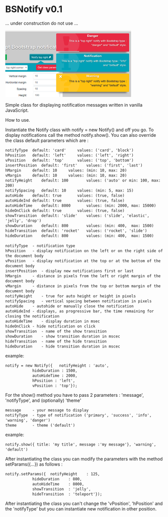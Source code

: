 # BSNotify v0.1 
... under construction do not use ...

![](images/BSNotify_v0.1.png)

Simple class for displaying notification messages written in vanilla JavaScript.

How to use.

Instantiate the Notify class with notify = new Notify() and off you go. To display notifications call the method notify.show(). You can also override the class default parameters which are :
	
	notifyType	default: 'card'		values: ('card', 'block')
	hPosition	default: 'left'		values:	('left', 'right')
	vPosition	default: 'top'		values:	('top', 'bottom')
	insertPosition	default: 'first'	values:	('first', 'last')
	hMargin		default: 10		values:	(min: 10, max: 20)
	vMargin		default: 10		values:	(min: 10, max: 20)
	notifyHeight	default: 100		values:	('auto' or min: 100, max: 200)
	notifySpacing	default: 10		values:	(min: 5, max: 15)
	autoHide	default: true		values:	(true, false)
	autoHideInd	default: true		values:	(true, false)
	autoHideTime	default: 8000		values:	(min: 2000, max: 15000)
	hideOnClick	default: true		values:	(true, false) 
	showTransition	default: 'slide'	values:	('slide', 'elastic', 'jelly', 'drop')
	showDuration	default: 800		values:	(min: 400,  max: 1500)
	hideTransition	default: 'rocket'	values:	('rocket', 'slide')
	hideDuration	default: 800		values:	(min: 400,  max: 1500)
	
	notifyType	- notification type
	hPosition	- display notification on the left or on the right side of the document body
	vPosition	- display notification at the top or at the bottom of the document body
	insertPosition	- display new notifications first or last
	hMargin		- distance in pixels from the left or right margin of the document body
	vMargin		- distance in pixels from the top or bottom margin of the document body
	notifyHeight	- true for auto height or height in pixels
	notifySpacing	- vertical spacing between notification in pixels 
	autoHide	- autohide or manually close the notification
	autoHideInd	- displays, as progressive bar, the time remaining for closing the notification
	autoHideTime	- display duration in msec
	hideOnClick	- hide notification on click   
	showTransition	- name of the show transition 
	showDuration	- show transition duration in mscec
	hideTransition	- name of the hide transition
	hideDuration	- hide transition duration in mscec
					  
example:

	notify = new Notify({	notifyHeight : 'auto',
				hideDuration : 1500,
				autoHideTime : 2000,
				hPosition : 'left',
				vPosition : 'top'});

For the show() method you have to pass 2 parameters : 'message', 'notifyType', and (optionally) 'theme' 

	message		- your message to display
	notifyType	- type of notification ('primary', 'success', 'info', 'warning', 'danger')
	theme		- theme ('default')

example:

	notify.show({ title: 'my title', message :'my message'}, 'warning', 'default')
	
After instantiating the class you can modify the parameters with the method setParams({...}) as follows :
	
	notify.setParams({	notifyHeight 	: 125,
				hideDuration 	: 800,
				autoHideTime 	: 8000,
				showTransition 	: 'jelly',
				hideTransition	: 'teleport'});

After instantiating the class you can't change the 'vPosition', 'hPosition' and the 'notifyType' but  you can instantiate new notification in other position.

